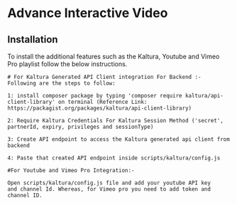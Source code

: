 # Advance Interactive Video

## Installation

To install the additional features such as the Kaltura, Youtube and Vimeo Pro playlist follow the below instructions.

```
# For Kaltura Generated API Client integration For Backend :-
Following are the steps to follow:

1: install composer package by typing 'composer require kaltura/api-client-library' on terminal (Reference Link: 	 		https://packagist.org/packages/kaltura/api-client-library)

2: Require Kaltura Credentials For Kaltura Session Method ('secret', partnerId, expiry, privileges and sessionType) 

3: Create API endpoint to access the Kaltura generated api client from backend

4: Paste that created API endpoint inside scripts/kaltura/config.js

#For Youtube and Vimeo Pro Integration:-

Open scripts/kaltura/config.js file and add your youtube API key
and channel Id. Whereas, for Vimeo pro you need to add token and channel ID.

```